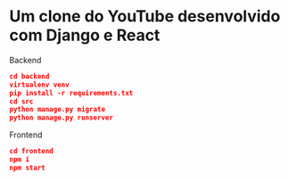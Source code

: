 # Um clone do YouTube desenvolvido com Django e React 

Backend
```json
cd backend
virtualenv venv
pip install -r requirements.txt
cd src
python manage.py migrate
python manage.py runserver
```

Frontend
```json
cd frontend
npm i
npm start
```
